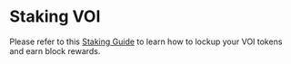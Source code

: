 # Staking VOI

Please refer to this [Staking Guide](https://docs.google.com/document/d/102T8BGLu98ktLBEu8vIPO19vKUm0NUH3MNefUHJEbX8/edit) to learn how to lockup your VOI tokens and earn block rewards.
